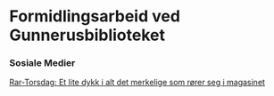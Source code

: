 # Formidlingsarbeid ved Gunnerusbiblioteket

### Sosiale Medier
[Rar-Torsdag: Et lite dykk i alt det merkelige som rører seg i magasinet](https://www.facebook.com/search/top/?q=rar-torsdag)
